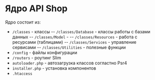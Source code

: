# Ядро API Shop
Ядро состоит из:
- `/classes` - классы
-- `/classes/Database` - классы работы с базами данных
-- `/classes/Model` - 
-- `/classes/Resources` - работа с ресурсами (таблицами)
-- `/classes/Services` - управление сервисами
-- `/classes/Utilities` - полезные функции
- `/config` - файлы конфигурации
- `/routers` - роутинг Slim
- `autoloader.php` - автозагрузка классов согластно Psr4
- `installer.php` - установка компонентов
- `.htaccess`
